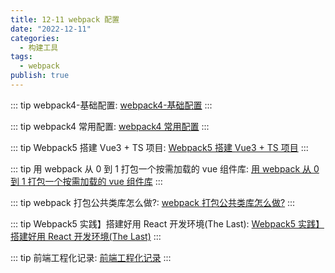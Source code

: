 ```yaml
---
title: 12-11 webpack 配置
date: "2022-12-11"
categories:
  - 构建工具
tags:
  - webpack
publish: true
---
```


::: tip
webpack4-基础配置: <a href="https://blog.csdn.net/mmjinglin/article/details/83062135?utm_term=vendor%E8%AE%BE%E7%BD%AEwebpack4&utm_medium=distribute.pc_aggpage_search_result.none-task-blog-2~all~sobaiduweb~default-0-83062135&spm=3001.4430" target="_blank" >webpack4-基础配置</a>
:::

::: tip
webpack4 常用配置: <a href="https://blog.csdn.net/weixin_34186931/article/details/88009824?utm_term=vendor%E8%AE%BE%E7%BD%AEwebpack4&utm_medium=distribute.pc_aggpage_search_result.none-task-blog-2~all~sobaiduweb~default-1-88009824&spm=3001.4430" target="_blank" >webpack4 常用配置</a>
:::

::: tip
Webpack5 搭建 Vue3 + TS 项目: <a href="https://blog.csdn.net/lgno2/article/details/116457524?ops_request_misc=%257B%2522request%255Fid%2522%253A%2522164195562816780357235870%2522%252C%2522scm%2522%253A%252220140713.130102334.pc%255Fblog.%2522%257D&request_id=164195562816780357235870&biz_id=0&utm_medium=distribute.pc_search_result.none-task-blog-2~blog~first_rank_ecpm_v1~rank_v31_ecpm-2-116457524.nonecase&utm_term=webpack&spm=1018.2226.3001.4450" target="_blank" >Webpack5 搭建 Vue3 + TS 项目</a>
:::

::: tip
用 webpack 从 0 到 1 打包一个按需加载的 vue 组件库: <a href="https://juejin.cn/post/6932736907830886413" target="_blank" >用 webpack 从 0 到 1 打包一个按需加载的 vue 组件库</a>
:::

::: tip
webpack 打包公共类库怎么做?: <a href="https://juejin.cn/post/6920543483908325383" target="_blank" >webpack 打包公共类库怎么做?</a>
:::

::: tip
Webpack5 实践】搭建好用 React 开发环境(The Last): <a href="https://juejin.cn/post/6942251233868513293" target="_blank" >Webpack5 实践】搭建好用 React 开发环境(The Last)</a>
:::

::: tip
前端工程化记录: <a href="https://juejin.cn/column/7040741923262300174" target="_blank" >前端工程化记录</a>
:::

